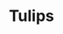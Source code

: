 ---
title: "Tulips"
post_layout: "list" # layout value (full, grid or list)
sidebar: "false" # sidebar value (left, right or false)
---